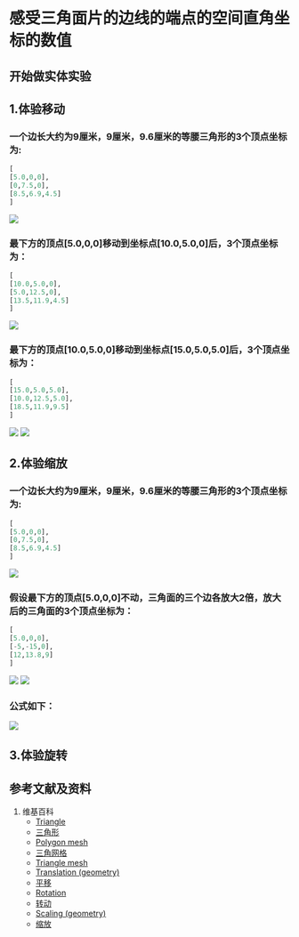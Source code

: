 # 感受三角面片的边线的端点的空间直角坐标的数值

## 开始做实体实验

## 1.体验移动

### 一个边长大约为9厘米，9厘米，9.6厘米的等腰三角形的3个顶点坐标为: 
```python
[
[5.0,0,0],
[0,7.5,0],
[8.5,6.9,4.5]
]
```
![](/images/几何形体中点的空间直角坐标数值/感受三角面片的边线的端点的空间直角坐标的数值/1a1.jpg)

### 最下方的顶点[5.0,0,0]移动到坐标点[10.0,5.0,0]后，3个顶点坐标为：
```python
[
[10.0,5.0,0],
[5.0,12.5,0],
[13.5,11.9,4.5]
]
```
![](/images/几何形体中点的空间直角坐标数值/感受三角面片的边线的端点的空间直角坐标的数值/1a2.jpg)

### 最下方的顶点[10.0,5.0,0]移动到坐标点[15.0,5.0,5.0]后，3个顶点坐标为：
```python
[
[15.0,5.0,5.0],
[10.0,12.5,5.0],
[18.5,11.9,9.5]
]
```
![](/images/几何形体中点的空间直角坐标数值/感受三角面片的边线的端点的空间直角坐标的数值/1a3.jpg)
![](/images/几何形体中点的空间直角坐标数值/感受三角面片的边线的端点的空间直角坐标的数值/1a4.jpg)

## 2.体验缩放

### 一个边长大约为9厘米，9厘米，9.6厘米的等腰三角形的3个顶点坐标为: 
```python
[
[5.0,0,0],
[0,7.5,0],
[8.5,6.9,4.5]
]
```
![](/images/几何形体中点的空间直角坐标数值/感受三角面片的边线的端点的空间直角坐标的数值/2a1.jpg)

### 假设最下方的顶点[5.0,0,0]不动，三角面的三个边各放大2倍，放大后的三角面的3个顶点坐标为： 
```python
[
[5.0,0,0],
[-5,-15,0],
[12,13.8,9]
]
```
![](/images/几何形体中点的空间直角坐标数值/感受三角面片的边线的端点的空间直角坐标的数值/2a2.jpg)
![](/images/几何形体中点的空间直角坐标数值/感受三角面片的边线的端点的空间直角坐标的数值/2a3.jpg)

### 公式如下： 

![](/images/几何形体中点的空间直角坐标数值/感受三角面片的边线的端点的空间直角坐标的数值/2a4.jpg)

## 3.体验旋转

## 参考文献及资料

1. 维基百科
	- [Triangle](https://en.wikipedia.org/wiki/Triangle) 
	- [三角形](https://zh.wikipedia.org/wiki/%E4%B8%89%E8%A7%92%E5%BD%A2) 
	- [Polygon mesh](https://en.wikipedia.org/wiki/Polygon_mesh) 
	- [三角网格](https://zh.wikipedia.org/wiki/%E4%B8%89%E8%A7%92%E7%B6%B2%E6%A0%BC) 
	- [Triangle mesh](https://en.wikipedia.org/wiki/Triangle_mesh) 
	- [Translation (geometry)](https://en.wikipedia.org/wiki/Translation_(geometry)) 
	- [平移](https://zh.wikipedia.org/wiki/%E5%B9%B3%E7%A7%BB) 
	- [Rotation](https://en.wikipedia.org/wiki/Rotation) 
	- [转动](https://zh.wikipedia.org/wiki/%E8%BD%AC%E5%8A%A8) 
	- [Scaling (geometry)](https://en.wikipedia.org/wiki/Scaling_(geometry)) 
	- [缩放](https://zh.wikipedia.org/wiki/%E7%BC%A9%E6%94%BE) 


